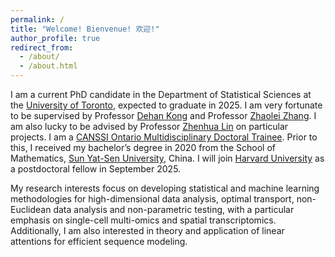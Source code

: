 ```yaml
---
permalink: /
title: "Welcome! Bienvenue! 欢迎!"
author_profile: true
redirect_from: 
  - /about/
  - /about.html
---
```


I am a current PhD candidate in the Department of Statistical Sciences at the [University of Toronto](https://www.statistics.utoronto.ca), expected to graduate in 2025. I am very fortunate to be supervised by Professor [Dehan Kong](https://sites.google.com/site/kongdehanstat/) and Professor [Zhaolei Zhang](http://sites.utoronto.ca/zhanglab/). I am also lucky to be advised by Professor [Zhenhua Lin](https://blog.nus.edu.sg/zhenhua/) on particular projects. I am a [CANSSI Ontario Multidisciplinary Doctoral Trainee](https://canssiontario.utoronto.ca/opportunities/uoft-opportunities/mdoc/). Prior to this, I received my bachelor’s degree in 2020 from the School of Mathematics, [Sun Yat-Sen University](https://www.sysu.edu.cn/sysuen/), China. I will join [Harvard University](https://www.harvard.edu) as a postdoctoral fellow in September 2025.

My research interests focus on developing statistical and machine learning methodologies for high-dimensional data analysis, optimal transport, non-Euclidean data analysis and non-parametric testing, with a particular emphasis on single-cell multi-omics and spatial transcriptomics. Additionally, I am also interested in theory and application of linear attentions for efficient sequence modeling.  
